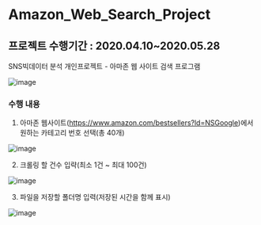 # Amazon_Web_Search_Project

## 프로젝트 수행기간 : 2020.04.10~2020.05.28

SNS빅데이터 분석 개인프로젝트 - 아마존 웹 사이트 검색 프로그램

![image](https://github.com/shinho123/Amazon_Web_Search_Project/assets/105840783/161d6a16-bdec-4ee8-9c73-f63039b1f628)

### 수행 내용 

1. 아마존 웹사이트(https://www.amazon.com/bestsellers?ld=NSGoogle)에서 원하는 카테고리 번호 선택(총 40개)

![image](https://github.com/shinho123/Amazon_Web_Search_Project/assets/105840783/ee266985-2b9d-4843-8967-ca9d79e14ed7)

2. 크롤링 할 건수 입략(최소 1건 ~ 최대 100건)

![image](https://github.com/shinho123/Amazon_Web_Search_Project/assets/105840783/d64cf2b5-43bf-49f8-86a8-c6b431611278)

3. 파일을 저장할 폴더명 입력(저장된 시간을 함께 표시)

![image](https://github.com/shinho123/Amazon_Web_Search_Project/assets/105840783/7aed73c2-9800-4583-ae79-45d84b308c5f)
